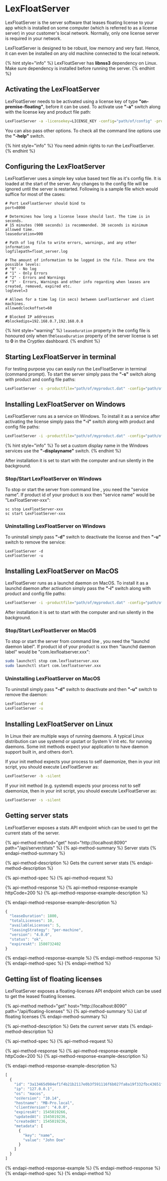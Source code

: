 # LexFloatServer

LexFloatServer is the server software that leases floating license to your app which is installed on some computer \(which is referred to as a license server\) in your customer's local network. Normally, only one license server is required in your network.

LexFloatServer is designed to be robust, low memory and very fast. Hence, it can even be installed on any old machine connected to the local network.

{% hint style="info" %}
LexFloatServer has **libnss3** dependency on Linux. Make sure dependency is installed before running the server.
{% endhint %}

## Activating the LexFloatServer

LexFloatServer needs to be activated using a license key of type **"on-premise-floating"**, before it can be used. To activate use **"-a"** switch along with the license key and product file path:

```bash
LexFloatServer -a -licensekey=LICENSE_KEY -config="path/of/config" -productfile="path/of/myproduct.dat"
```

You can also pass other options. To check all the command line options use the **"-help"** switch.

{% hint style="info" %}
You need admin rights to run the LexFloatServer. 
{% endhint %}

## Configuring the LexFloatServer

LexFloatServer uses a simple key value based text file as it's config file. It is loaded at the start of the server. Any changes to the config file will be ignored until the server is restarted. Following is a sample file which would suffice for most of the cases:

```text
# Port LexFloatServer should bind to
port=8090

# Determines how long a license lease should last. The time is in seconds. 
# 15 minutes (900 seconds) is recommended. 30 seconds is minimum allowed time.
leaseduration=900

# Path of log file to write errors, warnings, and any other information
logfilepath=float_server.log

# The amount of information to be logged in the file. These are the possible levels:
# "0" - No log
# "1" - Only Errors
# "2" - Errors and Warnings
# "3" - Errors, Warnings and other info regarding when leases are created, removed, expired etc.
loglevel=3

# Allows for a time lag (in secs) between LexFloatServer and client machines.
allowedclockoffset=60

# Blocked IP addresses
#blockedips=192.168.0.7,192.168.0.8
```

{% hint style="warning" %}
`leaseduration` property in the config file is honoured only when the`leaseDuration` property of the server license is set to **0** in the Cryptlex dashboard.
{% endhint %}

## Starting LexFloatServer in terminal

For testing purpose you can easily run the LexFloatServer in terminal \(command prompt\). To start the server simply pass the **"-s"** switch along with product and config file paths:

```bash
LexFloatServer -s -productfile="path/of/myproduct.dat" -config="path/of/config"
```

## Installing LexFloatServer on Windows

LexFloatServer runs as a service on Windows. To install it as a service after activating the license simply pass the **"-i"** switch along with product and config file paths:

```bash
LexFloatServer -i -productfile="path/of/myproduct.dat" -config="path/of/config"
```

{% hint style="info" %}
To set a custom display name in the Windows services use the **"-displayname"** switch.
{% endhint %}

After installation it is set to start with the computer and run silently in the background.

### Stop/Start LexFloatServer on Windows

To stop or start the server from command line , you need the "service name". If product id of your product is xxx then "service name" would be "LexFloatServer-xxx":

```text
sc stop LexFloatServer-xxx
sc start LexFloatServer-xxx
```

### Uninstalling LexFloatServer on Windows

To uninstall simply pass **"-d"** switch to deactivate the license and then **"-u"** switch to remove the service:

```text
LexFloatServer -d
LexFloatServer -u
```

## Installing LexFloatServer on MacOS

LexFloatServer runs as a launchd daemon on MacOS. To install it as a launchd daemon after activation simply pass the **"-i"** switch along with product and config file paths:

```bash
LexFloatServer -i -productfile="path/of/myproduct.dat" -config="path/of/config"
```

After installation it is set to start with the computer and run silently in the background.

### Stop/Start LexFloatServer on MacOS

To stop or start the server from command line , you need the "launchd daemon label". If product id of your product is xxx then "launchd daemon label" would be "com.lexfloatserver.xxx":

```bash
sudo launchctl stop com.lexfloatserver.xxx
sudo launchctl start com.lexfloatserver.xxx
```

### Uninstalling LexFloatServer on MacOS

To uninstall simply pass **"-d"** switch to deactivate and then **"-u"** switch to remove the daemon:

```bash
LexFloatServer -d
LexFloatServer -u
```

## Installing LexFloatServer on Linux

In Linux their are multiple ways of running daemons. A typical Linux distribution can use systemd or upstart or System V init etc. for running daemons. Some init methods expect your application to have daemon support built in, and others don't.

If your init method expects your process to self daemonize, then in your init script, you should execute LexFloatServer as:

```bash
LexFloatServer -b -silent
```

If your init method \(e.g. systemd\) expects your process not to self daemonize, then in your init script, you should execute LexFloatServer as:

```bash
LexFloatServer -s -silent
```

## Getting server stats

LexFloatServer exposes a stats API endpoint which can be used to get the current stats of the server.

{% api-method method="get" host="http://localhost:8090" path="/api/server/stats" %}
{% api-method-summary %}
Server stats
{% endapi-method-summary %}

{% api-method-description %}
Gets the current server stats
{% endapi-method-description %}

{% api-method-spec %}
{% api-method-request %}

{% api-method-response %}
{% api-method-response-example httpCode=200 %}
{% api-method-response-example-description %}

{% endapi-method-response-example-description %}

```javascript
{
  "leaseDuration": 1800,
  "totalLicenses": 10,
  "availableLicenses": 5,
  "leasingStrategy": "per-machine",
  "version": "4.0.0",
  "status": "ok",
  "expiresAt": 1580732402
}
```
{% endapi-method-response-example %}
{% endapi-method-response %}
{% endapi-method-spec %}
{% endapi-method %}

## Getting list of floating licenses

LexFloatServer exposes a floating-licenses API endpoint which can be used to get the leased floating licenses.

{% api-method method="get" host="http://localhost:8090" path="/api/floating-licenses" %}
{% api-method-summary %}
List of floating licenses
{% endapi-method-summary %}

{% api-method-description %}
Gets the current server stats
{% endapi-method-description %}

{% api-method-spec %}
{% api-method-request %}

{% api-method-response %}
{% api-method-response-example httpCode=200 %}
{% api-method-response-example-description %}

{% endapi-method-response-example-description %}

```javascript
[
  {
    "id": "3a13465d984ef1f4b21b2117e0b3f591116f6b027fa8a19f332fbc43651f3d2c",
    "ip": "127.0.0.1",
    "os": "macos",
    "osVersion": "10.14",
    "hostname": "MB-Pro.local",
    "clientVersion": "4.0.0",
    "expiresAt": 1545019266,
    "updatedAt": 1545019236,
    "createdAt": 1545019236,
    "metadata": [
      {
        "key": "name",
        "value": "John Doe"
      }
    ]
  }
]
```
{% endapi-method-response-example %}
{% endapi-method-response %}
{% endapi-method-spec %}
{% endapi-method %}

## 


